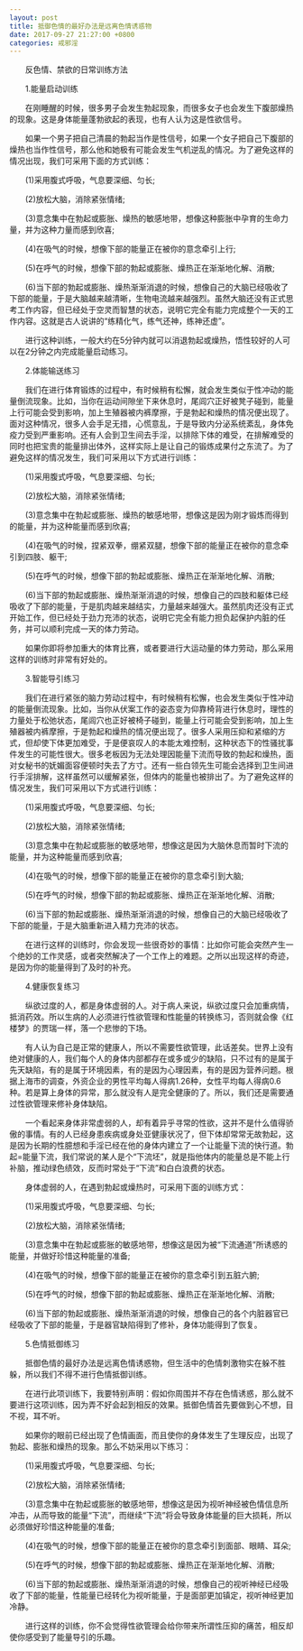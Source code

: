 ```yaml
---
layout: post
title: 抵御色情的最好办法是远离色情诱惑物
date: 2017-09-27 21:27:00 +0800
categories: 戒邪淫
---
```


　　反色情、禁欲的日常训练方法
　　1.能量启动训练
　　在刚睡醒的时候，很多男子会发生勃起现象，而很多女子也会发生下腹部燥热的现象。这是身体能量蓬勃欲起的表现，也有人认为这是性欲信号。
　　如果一个男子把自己清晨的勃起当作是性信号，如果一个女子把自己下腹部的燥热也当作性信号，那么他和她极有可能会发生气机逆乱的情况。为了避免这样的情况出现，我们可采用下面的方式训练：
　　(1)采用腹式呼吸，气息要深细、匀长;
　　(2)放松大脑，消除紧张情绪;
　　(3)意念集中在勃起或膨胀、燥热的敏感地带，想像这种膨胀中孕育的生命力量，并为这种力量而感到欣喜;
　　(4)在吸气的时候，想像下部的能量正在被你的意念牵引上行;
　　(5)在呼气的时候，想像下部的勃起或膨胀、燥热正在渐渐地化解、消散;
　　(6)当下部的勃起或膨胀、燥热渐渐消退的时候，想像自己的大脑已经吸收了下部的能量，于是大脑越来越清晰，生物电流越来越强烈。虽然大脑还没有正式思考工作内容，但已经处于空灵而智慧的状态，说明它完全有能力完成整个一天的工作内容。这就是古人说讲的“练精化气，练气还神，练神还虚”。
　　进行这种训练，一般大约在5分钟内就可以消退勃起或燥热，悟性较好的人可以在2分钟之内完成能量启动练习。
　　2.体能输送练习
　　我们在进行体育锻炼的过程中，有时候稍有松懈，就会发生类似于性冲动的能量倒流现象。比如，当你在运动间隙坐下来休息时，尾闾穴正好被凳子碰到，能量上行可能会受到影响，加上生殖器被内裤摩擦，于是勃起和燥热的情况便出现了。面对这种情况，很多人会手足无措，心慌意乱，于是导致内分泌系统紊乱，身体免疫力受到严重影响。还有人会到卫生间去手淫，以排除下体的难受，在排解难受的同时也把宝贵的能量排出体外，这样实际上是让自己的锻炼成果付之东流了。为了避免这样的情况发生，我们可采用以下方式进行训练：
　　(1)采用腹式呼吸，气息要深细、匀长;
　　(2)放松大脑，消除紧张情绪;
　　(3)意念集中在勃起或膨胀、燥热的敏感地带，想像这是因为刚才锻炼而得到的能量，并为这种能量而感到欣喜;
　　(4)在吸气的时候，捏紧双拳，绷紧双腿，想像下部的能量正在被你的意念牵引到四肢、躯干;
　　(5)在呼气的时候，想像下部的勃起或膨胀、燥热正在渐渐地化解、消散;
　　(6)当下部的勃起或膨胀、燥热渐渐消退的时候，想像自己的四肢和躯体已经吸收了下部的能量，于是肌肉越来越结实，力量越来越强大。虽然肌肉还没有正式开始工作，但已经处于劲力充沛的状态，说明它完全有能力担负起保护内脏的任务，并可以顺利完成一天的体力劳动。
　　如果你即将参加重大的体育比赛，或者要进行大运动量的体力劳动，那么采用这样的训练时非常有好处的。
　　3.智能导引练习
　　我们在进行紧张的脑力劳动过程中，有时候稍有松懈，也会发生类似于性冲动的能量倒流现象。比如，当你从伏案工作的姿态变为仰靠椅背进行休息时，理性的力量处于松弛状态，尾闾穴也正好被椅子碰到，能量上行可能会受到影响，加上生殖器被内裤摩擦，于是勃起和燥热的情况便出现了。很多人采用压抑和紧缩的方式，但却使下体更加难受，于是便哀叹人的本能太难控制，这种状态下的性骚扰事件发生的可能性很大。很多老板因为无法处理因能量下流而导致的勃起和燥热，面对女秘书的妩媚面容便顿时失去了方寸。还有一些白领先生可能会选择到卫生间进行手淫排解，这样虽然可以缓解紧张，但体内的能量也被排出了。为了避免这样的情况发生，我们可采用以下方式进行训练：
　　(1)采用腹式呼吸，气息要深细、匀长;
　　(2)放松大脑，消除紧张情绪;
　　(3)意念集中在勃起或膨胀的敏感地带，想像这是因为大脑休息而暂时下流的能量，并为这种能量而感到欣喜;
　　(4)在吸气的时候，想像下部的能量正在被你的意念牵引到大脑;
　　(5)在呼气的时候，想像下部的勃起或膨胀、燥热正在渐渐地化解、消散;
　　(6)当下部的勃起或膨胀、燥热渐渐消退的时候，想像自己的大脑已经吸收了下部的能量，于是大脑重新进入精力充沛的状态。
　　在进行这样的训练时，你会发现一些很奇妙的事情：比如你可能会突然产生一个绝妙的工作灵感，或者突然解决了一个工作上的难题。之所以出现这样的奇迹，是因为你的能量得到了及时的补充。
　　4.健康恢复练习
　　纵欲过度的人，都是身体虚弱的人。对于病人来说，纵欲过度只会加重病情，抵消药效。所以生病的人必须进行性欲管理和性能量的转换练习，否则就会像《红楼梦》的贾瑞一样，落一个悲惨的下场。
　　有人认为自己是正常的健康人，所以不需要性欲管理，此话差矣。世界上没有绝对健康的人，我们每个人的身体内部都存在或多或少的缺陷，只不过有的是属于先天缺陷，有的是属于环境因素，有的是因为心理因素，有的是因为营养问题。根据上海市的调查，外资企业的男性平均每人得病1.26种，女性平均每人得病0.6种。若是算上身体的异常，那么就没有人是完全健康的了。所以，我们还是需要通过性欲管理来修补身体缺陷。
　　一个看起来身体非常虚弱的人，却有着异乎寻常的性欲，这并不是什么值得骄傲的事情。有的人已经身患疾病或身处亚健康状况了，但下体却常常无故勃起，这是因为长期的性臆想和手淫已经在他的身体内建立了一个让能量下流的快行道。勃起=能量下流，我们常说的某人是个“下流坯”，就是指他体内的能量总是不能上行补脑，推动绿色绩效，反而时常处于“下流”和白白浪费的状态。
　　身体虚弱的人，在遇到勃起或燥热时，可采用下面的训练方式：
　　(1)采用腹式呼吸，气息要深细、匀长;
　　(2)放松大脑，消除紧张情绪;
　　(3)意念集中在勃起或膨胀的敏感地带，想像这是因为被“下流通道”所诱惑的能量，并做好珍惜这种能量的准备;
　　(4)在吸气的时候，想像下部的能量正在被你的意念牵引到五脏六腑;
　　(5)在呼气的时候，想像下部的勃起或膨胀、燥热正在渐渐地化解、消散;
　　(6)当下部的勃起或膨胀、燥热渐渐消退的时候，想像自己的各个内脏器官已经吸收了下部的能量，于是器官缺陷得到了修补，身体功能得到了恢复。
　　5.色情抵御练习
　　抵御色情的最好办法是远离色情诱惑物，但生活中的色情刺激物实在躲不胜躲，所以我们不得不进行色情抵御训练。
　　在进行此项训练下，我要特别声明：假如你周围并不存在色情诱惑，那么就不要进行这项训练，因为弄不好会起到相反的效果。抵御色情首先要做到心不想，目不视，耳不听。
　　如果你的眼前已经出现了色情画面，而且使你的身体发生了生理反应，出现了勃起、膨胀和燥热的现象。那么不妨采用以下练习：
　　(1)采用腹式呼吸，气息要深细、匀长;
　　(2)放松大脑，消除紧张情绪;
　　(3)意念集中在勃起或膨胀的敏感地带，想像这是因为视听神经被色情信息所冲击，从而导致的能量“下流”，而继续“下流”将会导致身体能量的巨大损耗，所以必须做好珍惜这种能量的准备;
　　(4)在吸气的时候，想像下部的能量正在被你的意念牵引到面部、眼睛、耳朵;
　　(5)在呼气的时候，想像下部的勃起或膨胀、燥热正在渐渐地化解、消散;
　　(6)当下部的勃起或膨胀、燥热渐渐消退的时候，想像自己的视听神经已经吸收了下部的能量，性能量已经转化为视听能量，于是面部更加镇定，视听神经更加冷静。
　　进行这样的训练，你不会觉得性欲管理会给你带来所谓性压抑的痛苦，相反却使你感受到了能量导引的乐趣。